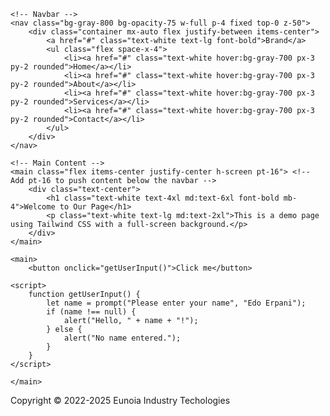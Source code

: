 <!DOCTYPE html>
<html lang="en">
<head>
    <meta charset="UTF-8">
    <meta name="viewport" content="width=device-width, initial-scale=1.0">
    <title>Project Final</title>
    <link href="https://cdn.jsdelivr.net/npm/tailwindcss@2.2.19/dist/tailwind.min.css" rel="stylesheet">
		<srcript ="https://cdn.tailwind.com"></srcript>
</head>
<body class="bg-cover bg-center" style="background-image: url('.jpg');">

    <!-- Navbar -->
    <nav class="bg-gray-800 bg-opacity-75 w-full p-4 fixed top-0 z-50">
        <div class="container mx-auto flex justify-between items-center">
            <a href="#" class="text-white text-lg font-bold">Brand</a>
            <ul class="flex space-x-4">
                <li><a href="#" class="text-white hover:bg-gray-700 px-3 py-2 rounded">Home</a></li>
                <li><a href="#" class="text-white hover:bg-gray-700 px-3 py-2 rounded">About</a></li>
                <li><a href="#" class="text-white hover:bg-gray-700 px-3 py-2 rounded">Services</a></li>
                <li><a href="#" class="text-white hover:bg-gray-700 px-3 py-2 rounded">Contact</a></li>
            </ul>
        </div>
    </nav>

    <!-- Main Content -->
    <main class="flex items-center justify-center h-screen pt-16"> <!-- Add pt-16 to push content below the navbar -->
        <div class="text-center">
            <h1 class="text-white text-4xl md:text-6xl font-bold mb-4">Welcome to Our Page</h1>
            <p class="text-white text-lg md:text-2xl">This is a demo page using Tailwind CSS with a full-screen background.</p>
        </div>
    </main>
    
    <main>
        <button onclick="getUserInput()">Click me</button>

    <script>
        function getUserInput() {
            let name = prompt("Please enter your name", "Edo Erpani");
            if (name !== null) {
                alert("Hello, " + name + "!");
            } else {
                alert("No name entered.");
            }
        }
    </script>
       
    </main>
    
</body>
<foot>
		<footer>
				<p>Copyright &copy; 2022-2025 Eunoia Industry Techologies</p>
		</footer>
</foot>
</html>
